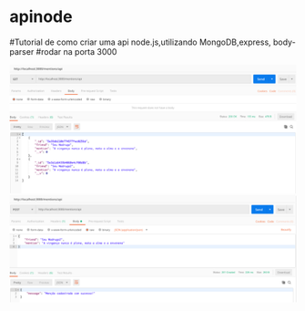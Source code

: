 # apinode
#Tutorial de como criar uma api node.js,utilizando MongoDB,express, body-parser
#rodar na porta 3000


<img src="https://github.com/SabrinaRomao/apinode/blob/master/doc/GET.png" alt="GET" width="600" height="auto">
<!-- <img src="/SabrinaRomao/apinode/blob/master/doc/GET.png?raw=true" alt="GET.png"> -->

<img src="https://github.com/SabrinaRomao/apinode/blob/master/doc/POST.png" alt="POST" width="600" height="auto">